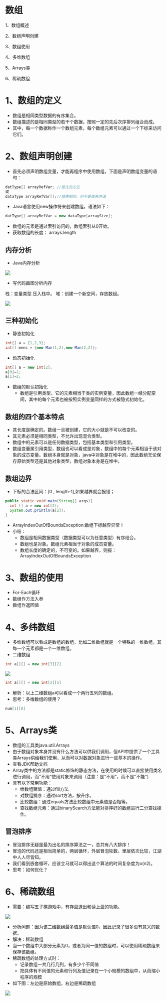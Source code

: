  # 数组

1、数组概述

2、数组声明创建

3、数组使用

4、多维数组

5、Arrays类

6、稀疏数组 

# 1、数组的定义

- 数组是相同类型数据的有序集合。
- 数组描述的是相同类型的若干个数据，按照一定的先后次序排列组合而成。
- 其中，每一个数据称作一个数组元素，每个数组元素可以通过一个下标来访问它们。

# 2、数组声明创建

- 首先必须声明数组变量，才能再程序中使用数组，下面是声明数组变量的语句：

```java
datType[] arrayRefVar; //首先的方法
或
dataType arrayRefVar[];//效果相同，但不是首先方法
```

- Java语言使用new操作符来创建数组，语法如下：

```java
datType[] arrayRefVar = new dataType[arraySize];
```

- 数组的元素是通过索引访问的，数组索引从0开始。
- 获取数组的长度： arrays.length

## 内存分析

- Java内存分析

![](https://github.com/GISERJayY/JavaLesson_4/blob/main/%E5%9B%BE%E7%89%87/WX20230619-230401.png?raw=true)

- 写代码画图分析内存

栈：变量类型 压入栈中。  堆：创建一个新空间，存放数组。

![](https://github.com/GISERJayY/JavaLesson_4/blob/main/%E5%9B%BE%E7%89%87/%E5%86%85%E5%AD%98%E5%88%86%E6%9E%90.jpg?raw=true)

## 三种初始化

- 静态初始化

```java
int[] a = {1,2,3};
int[] mens = {new Man(1,2),new Man(2,2)};
```

- 动态初始化

```java
int[] a = new int[2];
a[0]=1;
a[1]=2;
```

- 数组的默认初始化
  - 数组是引用类型，它的元素相当于类的实例变量，因此数组一经分配空间，其中的每个元素也被按照实例变量同样的方式被隐式初始化。

## 数组的四个基本特点

- 其长度是确定的。数组一旦被创建，它的大小就是不可以改变的。
- 其元素必须是相同类型，不允许出现混合类型。
- 数组中的元素可以是任何数据类型，包括基本类型和引用类型。
- 数组变量属引用类型，数组也可以看成是对象，数组中的每个元素相当于该对象的成员变量。数组本身就是对象，java中对象是在堆中的，因此数组无论保存原始类型还是其他对象类型，数组对象本身是在堆中。

## 数组边界

-  下标的合法区间：[0 , length-1],如果越界就会报错；

```java
public static void main(String[] args){
  int [] a = new int[2];
  System.out.println(a[2]);
}
```

- ArrayIndexOutOfBoundsException:数组下标越界异常！
- 小结：
  - 数组是相同数据类型（数据类型可以为任意类型）有序结合。
  - 数组也是对象。数组元素相当于对象的成员变量。
  - 数组长度的确定的，不可变的。如果越界，则报：ArrayIndexOutOfBoundsException

# 3、数组的使用

- For-Each循环
- 数组作方法入参
- 数组作返回值

# 4、多纬数组

- 多维数组可以看成是数组的数组，比如二维数组就是一个特殊的一维数组，其每一个元素都是一个一维数组。
- 二维数组

```java
int a[][] = new int[3][2] 
```



![](https://github.com/GISERJayY/JavaLesson_4/blob/main/%E5%9B%BE%E7%89%87/%E4%BA%8C%E7%BB%B4%E6%95%B0%E7%BB%84.png?raw=true)

```java
int a[][] = new int[2][5]
```

- 解析：以上二维数组a可以看成一个两行五列的数组。
- 思考：多维数组的使用？

```java
num[1][0]
```

# 5、Arrays类

- 数组的工具类java.util.Arrays
- 由于数组对象本身并没有什么方法可以供我们调用，但API中提供了一个工具类Arrays供给我们使用，从而可以对数据对象进行一些基本的操作。
- 查看JDK帮助文档
- Array类中的方法都是static修饰的静态方法，在使用的时候可以直接使用类名进行调用，而“不用“使用对象来调用（注意：是”不用“，而不是”不能“）
- 具有以下常用功能：
  - 给数组赋值：通过fill方法
  - 对数组排序：通过sort方法，按升序。
  - 比较数组：通过equals方法比较数组中元素值是否相等。
  - 查找数组元素：通过binarySearch方法能对排序好的数组进行二分查找操作。

## 冒泡排序

- 冒泡排序无疑是最为出名的排序算法之一，总共有八大排序！
- 冒泡的代码还是相当简单的，两层循环，外层冒泡轮数，里层依次比较，江湖中人人尽皆知。
- 我们看到嵌套循环，应该立马就可以得出这个算法的时间复杂度为o(n2)。
- 思考：如何优化？

# 6、稀疏数组

- 需要：编写五子棋游戏中，有存盘退出和读上盘的功能。

 ![](https://github.com/GISERJayY/JavaLesson_4/blob/main/%E5%9B%BE%E7%89%87/%E6%A3%8B%E7%9B%98.png?raw=true)

- 分析问题：因为该二维数组最多值是默认值0，因此记录了很多没有意义的数据。
- 解决：稀疏数组
- 当一个数组中大部分元素为0，或者为同一值的数组时，可以使用稀疏数组来保存该数组。
- 稀疏数组的处理方式时：
  - 记录数组一共几行几列，有多少个不同值
  - 把具体有不同值的元素和行列及值记录在一个小规模的数组中，从而缩小程序的规模
- 如下图：左边是原始数组，右边是稀疏数组

![](https://github.com/GISERJayY/JavaLesson_4/blob/main/%E5%9B%BE%E7%89%87/%E7%A8%80%E7%96%8F%E6%95%B0%E7%BB%84.png?raw=true)





